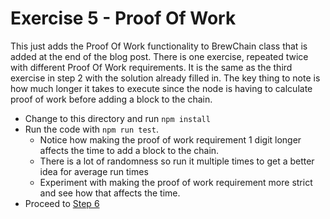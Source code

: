 Exercise 5 - Proof Of Work
==========================

This just adds the Proof Of Work functionality to BrewChain class that is added at the end of the blog post.  There is one exercise, repeated twice with different Proof Of Work requirements.  It is the same as the third exercise in step 2 with the solution already filled in.  The key thing to note is how much longer it takes to execute since the node is having to calculate proof of work before adding a block to the chain.


- Change to this directory and run `npm install`
- Run the code with `npm run test`.
  - Notice how making the proof of work requirement 1 digit longer affects the time to add a block to the chain.
  - There is a lot of randomness so run it multiple times to get a better idea for average run times
  - Experiment with making the proof of work requirement more strict and see how that affects the time.
- Proceed to [Step 6](../06_reach_out_and_touch_somebrew)
